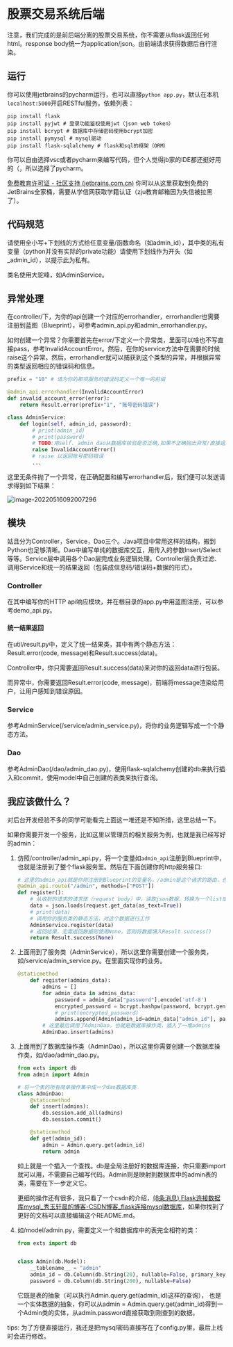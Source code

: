# 股票交易系统后端

注意，我们完成的是前后端分离的股票交易系统，你不需要从flask返回任何html。response body统一为application/json。由前端请求获得数据后自行渲染。

## 运行

你可以使用jetbrains的pycharm运行，也可以直接`python app.py`，默认在本机`localhost:5000`开启RESTful服务。依赖列表：

```shell
pip install flask
pip install pyjwt # 登录功能鉴权使用jwt（json web token）
pip install bcrypt # 数据库中存储密码使用bcrypt加密
pip install pymysql # mysql驱动
pip install flask-sqlalchemy # flask和sql的框架（ORM）
```

你可以自由选择vsc或者pycharm来编写代码，但个人觉得jb家的IDE都还挺好用的（，所以选择了pycharm。

[免费教育许可证 - 社区支持 (jetbrains.com.cn)](https://www.jetbrains.com.cn/community/education/#students) 你可以从这里获取到免费的JetBrains全家桶，需要从学信网获取学籍认证（zju教育邮箱因为失信被拉黑了）。

## 代码规范

请使用全小写+下划线的方式给任意变量/函数命名（如admin\_id），其中类的私有变量（python并没有实际的private功能）请使用下划线作为开头（如\_admin\_id），以提示此为私有。

类名使用大驼峰，如AdminService。

## 异常处理

在controller/下，为你的api创建一个对应的errorhandler，errorhandler也需要注册到蓝图（Blueprint），可参考admin\_api.py和admin\_errorhandler.py。

如何创建一个异常？你需要首先在error/下定义一个异常类，里面可以啥也不写直接pass，参考InvalidAccountError。然后，在你的service方法中在需要的时候raise这个异常。然后，errorhandler就可以捕获到这个类型的异常，并根据异常的类型返回相应的错误码和信息。

```python
prefix = "10" # 请为你的那项服务的错误码定义一个唯一的前缀

@admin_api.errorhandler(InvalidAccountError)
def invalid_account_error(error):
    return Result.error(prefix+"1", "账号密码错误")
```

```python
class AdminService:
	def login(self, admin_id, password):
    	# print(admin_id)
    	# print(password)
    	# TODO:用self._admin_dao从数据库核验是否正确,如果不正确抛出异常/直接返回空
    	raise InvalidAccountError()
    	# raise 以返回账号密码错误
        ...
```

这里无条件抛了一个异常，在正确配置和编写errorhandler后，我们便可以发送请求得到如下结果：

![image-20220516092007296](https://beetpic.oss-cn-hangzhou.aliyuncs.com/img/image-20220516092007296.png)

## 模块

姑且分为Controller，Service，Dao三个。Java项目中常用这样的结构，搬到Python也足够清晰。Dao中编写单纯的数据库交互，用传入的参数Insert/Select等等。Service层中调用各个Dao层完成业务逻辑处理。Controller层负责过滤、调用Service和统一的结果返回（包装成信息码/错误码+数据的形式）。

### Controller

在其中编写你的HTTP api响应模块，并在根目录的app.py中用蓝图注册，可以参考demo_api.py。

#### 统一结果返回

在util/result.py中，定义了统一结果类，其中有两个静态方法：Result.error(code, message)和Result.success(data)。

Controller中，你只需要返回Result.success(data)来对你的返回data进行包装。

而异常中，你需要返回Result.error(code, message)，前端将message渲染给用户，让用户感知到错误原因。

### Service

参考AdminService(/service/admin_service.py)，将你的业务逻辑写成一个个静态方法。

### Dao

参考AdminDao(/dao/admin_dao.py)，使用flask-sqlalchemy创建的db来执行插入和commit，使用model中自己创建的表类来执行查询。

## 我应该做什么？

对后台开发经验不多的同学可能看完上面这一堆还是不知所措，这里总结一下。

如果你需要开发一个服务，比如这里以管理员的相关服务为例，也就是我已经写好的admin：

1. 仿照/controller/admin_api.py，将一个变量如`admin_api`注册到Blueprint中，也就是注册到了整个flask服务里。然后在下面创建你的http服务接口:

   ```python
   # 这里的admin_api就是你刚注册到Blueprint的变量名，/admin是这个请求的路由，也可以叫链接。这里的语义即：url/admin收到post请求时，调用如下函数
   @admin_api.route("/admin", methods=["POST"])
   def register():
       # 从收到的请求的请求体（request body）中，读取json数据，转换为一个list或map
       data = json.loads(request.get_data(as_text=True))
       # print(data)
       # 调用你的服务类的静态方法，对这个数据进行工作
       AdminService.register(data)
       # 返回结果，无需返回数据则使用None，否则将数据填入Result.success()
       return Result.success(None)
   ```

2. 上面用到了服务类（AdminService），所以这里你需要创建一个服务类，如/service/admin_service.py。在里面实现你的业务。

   ```python
   @staticmethod
       def register(admins_data):
           admins = []
           for admin_data in admins_data:
               password = admin_data["password"].encode('utf-8')
               encrypted_password = bcrypt.hashpw(password, bcrypt.gensalt())
               # print(encrypted_password)
               admins.append(Admin(admin_id=admin_data["admin_id"], password=encrypted_password))
           # 这里最后调用了AdminDao，也就是数据库操作类，插入了一堆admins
           AdminDao.insert(admins)
   ```

3. 上面用到了数据库操作类（AdminDao），所以这里你需要创建一个数据库操作类，如/dao/admin_dao.py。

   ```python
   from exts import db
   from admin import Admin
   
   # 将一个表的所有简单操作集中成一个dao数据库类
   class AdminDao:
       @staticmethod
       def insert(admins):
           db.session.add_all(admins)
           db.session.commit()
   
       @staticmethod
       def get(admin_id):
           admin = Admin.query.get(admin_id)
           return admin
   ```

   如上就是一个插入一个查找。db是全局注册好的数据库连接，你只需要import就可以用，不需要自己编写代码。Admin则是映射到数据库中的admin表的类，需要在下一步定义它。

   更细的操作还有很多，我只看了一个csdn的介绍，[(8条消息) Flask连接数据库mysql_秀玉轩晨的博客-CSDN博客_flask连接mysql数据库](https://blog.csdn.net/qq_40552152/article/details/121196396)，如果你找到了更好的文档可以直接编辑这个README.md。

4. 如/model/admin.py，需要定义一个和数据库中的表完全相符的类：

   ```python
   from exts import db
   
   
   class Admin(db.Model):
       __tablename__ = "admin"
       admin_id = db.Column(db.String(20), nullable=False, primary_key=True)
       password = db.Column(db.String(200), nullable=False)
   ```

   它既是表的抽象（可以执行Admin.query.get(admin_id)这样的查询）， 也是一个实体数据的抽象，你可以从admin = Admin.query.get(admin_id)得到一个Admin类的实体，从admin.password直接获取到刚查到的数据。

   

tips: 为了方便直接运行，我还是把mysql密码直接写在了config.py里，最后上线时会进行修改。
